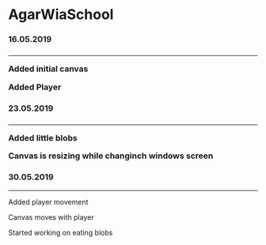 # AgarWiaSchool
<h3> 16.05.2019 <h3>
<hr>
<p> Added initial canvas </p>
<p> Added Player </p>
<h3> 23.05.2019 <h3>
<hr>
<p> Added little blobs </p>
<p> Canvas is resizing while changinch windows screen </p>
<h3>30.05.2019</h3>
<hr>
<p>Added player movement</p>
<p>Canvas moves with player</p>
<p>Started working on eating blobs</p>
